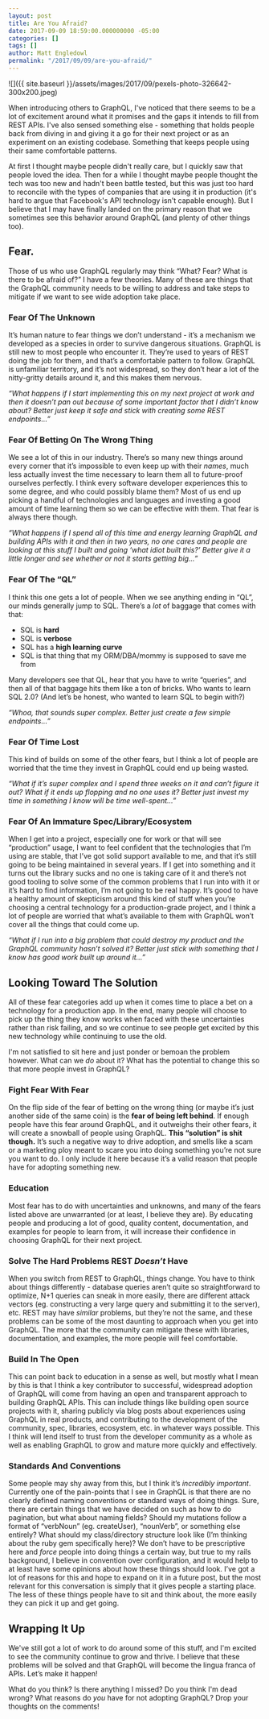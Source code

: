 ```yaml
---
layout: post
title: Are You Afraid?
date: 2017-09-09 18:59:00.000000000 -05:00
categories: []
tags: []
author: Matt Engledowl
permalink: "/2017/09/09/are-you-afraid/"
---
```

![]({{ site.baseurl }}/assets/images/2017/09/pexels-photo-326642-300x200.jpeg)

When introducing others to GraphQL, I've noticed that there seems to be a lot of excitement around what it promises and the gaps it intends to fill from REST APIs. I've also sensed something else - something that holds people back from diving in and giving it a go for their next project or as an experiment on an existing codebase. Something that keeps people using their same comfortable patterns.

At first I thought maybe people didn't really care, but I quickly saw that people loved the idea. Then for a while I thought maybe people thought the tech was too new and hadn't been battle tested, but this was just too hard to reconcile with the types of companies that are using it in production (it's hard to argue that Facebook's API technology isn't capable enough). But I believe that I may have finally landed on the primary reason that we sometimes see this behavior around GraphQL (and plenty of other things too).

## Fear.

Those of us who use GraphQL regularly may think “What? Fear? What is there to be afraid of?” I have a few theories. Many of these are things that the GraphQL community needs to be willing to address and take steps to mitigate if we want to see wide adoption take place.

### Fear Of The Unknown

It’s human nature to fear things we don’t understand - it’s a mechanism we developed as a species in order to survive dangerous situations. GraphQL is still new to most people who encounter it. They’re used to years of REST doing the job for them, and that’s a comfortable pattern to follow. GraphQL is unfamiliar territory, and it’s not widespread, so they don’t hear a lot of the nitty-gritty details around it, and this makes them nervous.

_“What happens if I start implementing this on my next project at work and then it doesn’t pan out because of some important factor that I didn’t know about? Better just keep it safe and stick with creating some REST endpoints...”_

### Fear Of Betting On The Wrong Thing

We see a lot of this in our industry. There’s so many new things around every corner that it’s impossible to even keep up with their _names_, much less actually invest the time necessary to learn them all to future-proof ourselves perfectly. I think every software developer experiences this to some degree, and who could possibly blame them? Most of us end up picking a handful of technologies and languages and investing a good amount of time learning them so we can be effective with them. That fear is always there though.

_“What happens if I spend all of this time and energy learning GraphQL and building APIs with it and then in two years, no one cares and people are looking at this stuff I built and going ‘what idiot built this?’ Better give it a little longer and see whether or not it starts getting big…”_

### Fear Of The “QL”

I think this one gets a lot of people. When we see anything ending in “QL”, our minds generally jump to SQL. There’s a _lot_ of baggage that comes with that:

- SQL is **hard**
- SQL is **verbose**
- SQL has a **high learning curve**
- SQL is that thing that my ORM/DBA/mommy is supposed to save me from

Many developers see that QL, hear that you have to write “queries”, and then all of that baggage hits them like a ton of bricks. Who wants to learn SQL 2.0? (And let’s be honest, who wanted to learn SQL to begin with?)

_“Whoa, that sounds super complex. Better just create a few simple endpoints…”_

### Fear Of Time Lost

This kind of builds on some of the other fears, but I think a lot of people are worried that the time they invest in GraphQL could end up being wasted.

_“What if it’s super complex and I spend three weeks on it and can’t figure it out? What if it ends up flopping and no one uses it? Better just invest my time in something I know will be time well-spent…”_

### Fear Of An Immature Spec/Library/Ecosystem

When I get into a project, especially one for work or that will see “production” usage, I want to feel confident that the technologies that I’m using are stable, that I’ve got solid support available to me, and that it’s still going to be being maintained in several years. If I get into something and it turns out the library sucks and no one is taking care of it and there’s not good tooling to solve some of the common problems that I run into with it or it’s hard to find information, I’m not going to be real happy. It’s good to have a healthy amount of skepticism around this kind of stuff when you’re choosing a central technology for a production-grade project, and I think a lot of people are worried that what’s available to them with GraphQL won’t cover all the things that could come up.

_“What if I run into a big problem that could destroy my product and the GraphQL community hasn’t solved it? Better just stick with something that I know has good work built up around it…”_

## Looking Toward The Solution

All of these fear categories add up when it comes time to place a bet on a technology for a production app. In the end, many people will choose to pick up the thing they know works when faced with these uncertainties rather than risk failing, and so we continue to see people get excited by this new technology while continuing to use the old.

I'm not satisfied to sit here and just ponder or bemoan the problem however. What can we _do_ about it? What has the potential to change this so that more people invest in GraphQL?

### Fight Fear With Fear

On the flip side of the fear of betting on the wrong thing (or maybe it’s just another side of the same coin) is the **fear of being left behind**. If enough people have this fear around GraphQL, and it outweighs their other fears, it will create a snowball of people using GraphQL. **This “solution” is shit though.** It’s such a negative way to drive adoption, and smells like a scam or a marketing ploy meant to scare you into doing something you’re not sure you want to do. I only include it here because it’s a valid reason that people have for adopting something new.

### Education

Most fear has to do with uncertainties and unknowns, and many of the fears listed above are unwarranted (or at least, I believe they are). By educating people and producing a lot of good, quality content, documentation, and examples for people to learn from, it will increase their confidence in choosing GraphQL for their next project.

### Solve The Hard Problems REST _Doesn’t_ Have

When you switch from REST to GraphQL, things change. You have to think about things differently - database queries aren’t quite so straightforward to optimize, N+1 queries can sneak in more easily, there are different attack vectors (eg. constructing a very large query and submitting it to the server), etc. REST may have _similar_ problems, but they’re not the same, and these problems can be some of the most daunting to approach when you get into GraphQL. The more that the community can mitigate these with libraries, documentation, and examples, the more people will feel comfortable.

### Build In The Open

This can point back to education in a sense as well, but mostly what I mean by this is that I think a key contributor to successful, widespread adoption of GraphQL will come from having an open and transparent approach to building GraphQL APIs. This can include things like building open source projects with it, sharing publicly via blog posts about experiences using GraphQL in real products, and contributing to the development of the community, spec, libraries, ecosystem, etc. in whatever ways possible. This I think will lend itself to trust from the developer community as a whole as well as enabling GraphQL to grow and mature more quickly and effectively.

### Standards And Conventions

Some people may shy away from this, but I think it’s _incredibly_ _important_. Currently one of the pain-points that I see in GraphQL is that there are no clearly defined naming conventions or standard ways of doing things. Sure, there are certain things that we have decided on such as how to do pagination, but what about naming fields? Should my mutations follow a format of “verbNoun” (eg. createUser), “nounVerb”, or something else entirely? What should my class/directory structure look like (I’m thinking about the ruby gem specifically here)? We don’t have to be prescriptive here and _force_ people into doing things a certain way, but true to my rails background, I believe in convention over configuration, and it would help to at least have some opinions about how these things should look. I’ve got a lot of reasons for this and hope to expand on it in a future post, but the most relevant for this conversation is simply that it gives people a starting place. The less of these things people have to sit and think about, the more easily they can pick it up and get going.

## Wrapping It Up

We've still got a lot of work to do around some of this stuff, and I'm excited to see the community continue to grow and thrive. I believe that these problems will be solved and that GraphQL will become the lingua franca of APIs. Let’s make it happen!

What do you think? Is there anything I missed? Do you think I'm dead wrong? What reasons do _you_ have for not adopting GraphQL? Drop your thoughts on the comments!

